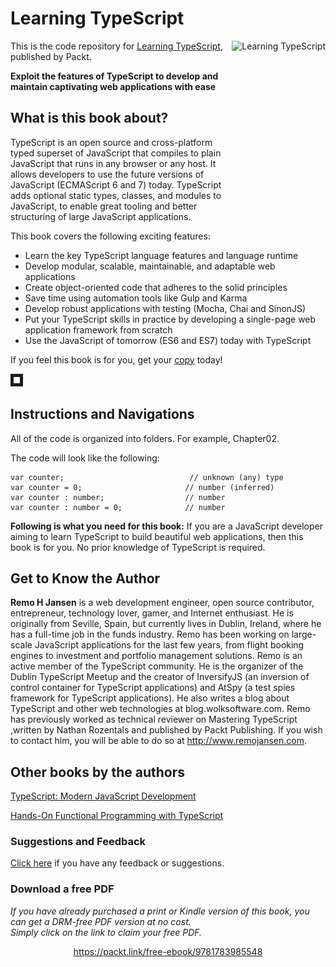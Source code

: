 # Learning TypeScript

<a href="https://www.packtpub.com/web-development/learning-typescript?utm_source=github&utm_medium=repository&utm_campaign=9781783985548 "><img src="https://dz13w8afd47il.cloudfront.net/sites/default/files/imagecache/ppv4_main_book_cover/9781783985548.png" alt="Learning TypeScript" height="256px" align="right"></a>

This is the code repository for [Learning TypeScript](https://www.packtpub.com/web-development/learning-typescript?utm_source=github&utm_medium=repository&utm_campaign=9781783985548 ), published by Packt.

**Exploit the features of TypeScript to develop and maintain captivating web applications with ease**

## What is this book about?
TypeScript is an open source and cross-platform typed superset of JavaScript that compiles to plain JavaScript that runs in any browser or any host. It allows developers to use the future versions of JavaScript (ECMAScript 6 and 7) today. TypeScript adds optional static types, classes, and modules to JavaScript, to enable great tooling and better structuring of large JavaScript applications.

This book covers the following exciting features:
* Learn the key TypeScript language features and language runtime 
* Develop modular, scalable, maintainable, and adaptable web applications 
* Create object-oriented code that adheres to the solid principles 
* Save time using automation tools like Gulp and Karma 
* Develop robust applications with testing (Mocha, Chai and SinonJS) 
* Put your TypeScript skills in practice by developing a single-page web application framework from scratch 
* Use the JavaScript of tomorrow (ES6 and ES7) today with TypeScript 

If you feel this book is for you, get your [copy](https://www.amazon.com/dp/1783985542) today!

<a href="https://www.packtpub.com/?utm_source=github&utm_medium=banner&utm_campaign=GitHubBanner"><img src="https://raw.githubusercontent.com/PacktPublishing/GitHub/master/GitHub.png" 
alt="https://www.packtpub.com/" border="5" /></a>

## Instructions and Navigations
All of the code is organized into folders. For example, Chapter02.

The code will look like the following:
```
var counter;                            // unknown (any) type
var counter = 0;                       // number (inferred)
var counter : number;                  // number
var counter : number = 0;              // number
```

**Following is what you need for this book:**
If you are a JavaScript developer aiming to learn TypeScript to build beautiful web applications, then this book is for you. No prior knowledge of TypeScript is required.


## Get to Know the Author
**Remo H Jansen**
is a web development engineer, open source contributor, entrepreneur, technology lover, gamer, and Internet enthusiast. 
He is originally from Seville, Spain, but currently lives in Dublin, Ireland, where he has a full-time job in the funds industry. Remo has been working on large-scale JavaScript applications for the last few years, from flight booking engines to investment and portfolio management solutions. 
Remo is an active member of the TypeScript community. He is the organizer of the Dublin TypeScript Meetup and the creator of InversifyJS (an inversion of control container for TypeScript applications) and AtSpy (a test spies framework for TypeScript applications). He also writes a blog about TypeScript and other web technologies at blog.wolksoftware.com.
Remo has previously worked as technical reviewer on Mastering TypeScript ,written by Nathan Rozentals and published by Packt Publishing.
If you wish to contact him, you will be able to do so at http://www.remojansen.com.

## Other books by the authors
[TypeScript: Modern JavaScript Development](https://www.packtpub.com/application-development/typescript-modern-javascript-development?utm_source=github&utm_medium=repository&utm_campaign=9781787289086 )

[Hands-On Functional Programming with TypeScript](https://www.packtpub.com/application-development/hands-functional-programming-typescript?utm_source=github&utm_medium=repository&utm_campaign=9781788831437 )

### Suggestions and Feedback
[Click here](https://docs.google.com/forms/d/e/1FAIpQLSdy7dATC6QmEL81FIUuymZ0Wy9vH1jHkvpY57OiMeKGqib_Ow/viewform) if you have any feedback or suggestions.


### Download a free PDF

 <i>If you have already purchased a print or Kindle version of this book, you can get a DRM-free PDF version at no cost.<br>Simply click on the link to claim your free PDF.</i>
<p align="center"> <a href="https://packt.link/free-ebook/9781783985548">https://packt.link/free-ebook/9781783985548 </a> </p>